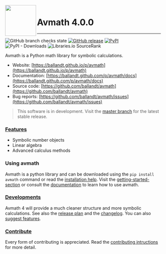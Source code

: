 <img src="https://ballandt.github.io/media/avmath.svg" height="100" align="left" />

# Avmath 4.0.0

---
![GitHub branch checks state](https://img.shields.io/github/checks-status/ballandt/avmath/master)
[![GitHub release](https://img.shields.io/github/v/release/ballandt/avmath?include_prereleases)](https://github.com/ballandt/avmath/releases)
[![PyPI](https://img.shields.io/pypi/v/avmath)](https://pypi.org/project/avmath)
![PyPI - Downloads](https://img.shields.io/pypi/dm/avmath)
![Libraries.io SourceRank](https://img.shields.io/librariesio/sourcerank/pypi/avmath)

Avmath is a Python math library for symbolic calculations.

* Website: [https://ballandt.github.io/p/avmath](https://ballandt.github.io/p/avmath)
* Documentation: [https://ballandt.github.com/p/avmath/docs](https://ballandt.github.com/p/avmath/docs)
* Source code: [https://github.com/ballandt/avmath](https://github.com/ballandt/avmath)
* Bug reports: [https://github.com/ballandt/avmath/issues](https://github.com/ballandt/avmath/issues)

> This software is in development. Visit the [master branch](https://github.com/ballandt/avmath/tree/master)
> for the latest stable release.

### [Features](https://ballandt.github.io/p/avmath/#features)

* Symbolic number objects
* Linear algebra
* Advanced calculus methods

### Using avmath

Avmath is a python library and can be downloaded using the `pip install avmath`
command or read the [installation help](https://ballandt.github.com/p/avmath/docs/?a=installation).
Visit the [getting-started-section](https://ballandt.github.io/p/avmath/getting-started/)
or consult the [documentation](https://ballandt.github.com/p/avmath/docs) to learn
how to use avmath.

### [Developments](https://ballandt.github.io/p/avmath/dev)

Avmath 4 will provide a much cleaner structure and more symbolic calculations.
See also the [release plan](https://ballandt.github.io/p/avmath/dev/release-plan)
and the [changelog](https://github.com/ballandt/avmath/blob/4.0.0/CHANGELOG.md).
You can also [suggest features](https://github.com/ballandt/avmath/issues/new/choose).

### [Contribute](https://github.com/ballandt/avmath/blob/master/CONTRIBUTING.md)

Every form of contributing is appreciated. Read the [contributing intructions](https://github.com/ballandt/avmath/blob/master/CONTRIBUTING.md)
for more detail.

